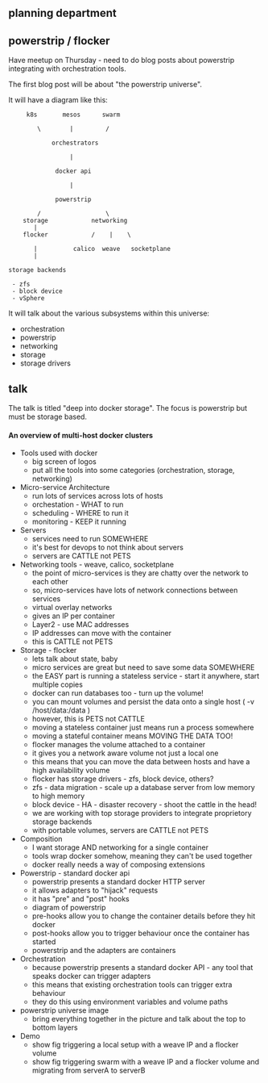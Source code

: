 ## planning department

## powerstrip / flocker

Have meetup on Thursday - need to do blog posts about powerstrip integrating with orchestration tools.

The first blog post will be about "the powerstrip universe".

It will have a diagram like this:

```
     k8s       mesos      swarm

        \        |         /

            orchestrators

                 |

             docker api

                 |

             powerstrip

        /                  \
    storage            networking
       |       
    flocker            /    |    \

       |          calico  weave   socketplane
       |

storage backends

 - zfs
 - block device
 - vSphere

```


It will talk about the various subsystems within this universe:

 * orchestration
 * powerstrip
 * networking
 * storage
 * storage drivers

## talk

The talk is titled "deep into docker storage".  The focus is powerstrip but must be storage based.

#### An overview of multi-host docker clusters

 * Tools used with docker
    * big screen of logos
    * put all the tools into some categories (orchestration, storage, networking)
 * Micro-service Architecture
    * run lots of services across lots of hosts
    * orchestation - WHAT to run
    * scheduling - WHERE to run it
    * monitoring - KEEP it running
 * Servers
    * services need to run SOMEWHERE
    * it's best for devops to not think about servers
    * servers are CATTLE not PETS
 * Networking tools - weave, calico, socketplane
    * the point of micro-services is they are chatty over the network to each other
    * so, micro-services have lots of network connections between services
    * virtual overlay networks
    * gives an IP per container
    * Layer2 - use MAC addresses
    * IP addresses can move with the container
    * this is CATTLE not PETS
 * Storage - flocker
    * lets talk about state, baby
    * micro services are great but need to save some data SOMEWHERE
    * the EASY part is running a stateless service - start it anywhere, start multiple copies
    * docker can run databases too - turn up the volume!
    * you can mount volumes and persist the data onto a single host ( -v /host/data:/data )
    * however, this is PETS not CATTLE 
    * moving a stateless container just means run a process somewhere
    * moving a stateful container means MOVING THE DATA TOO!
    * flocker manages the volume attached to a container
    * it gives you a network aware volume not just a local one
    * this means that you can move the data between hosts and have a high availability volume
    * flocker has storage drivers - zfs, block device, others?
    * zfs - data migration - scale up a database server from low memory to high memory
    * block device - HA - disaster recovery - shoot the cattle in the head!
    * we are working with top storage providers to integrate proprietory storage backends
    * with portable volumes, servers are CATTLE not PETS
 * Composition
    * I want storage AND networking for a single container
    * tools wrap docker somehow, meaning they can't be used together
    * docker really needs a way of composing extensions
 * Powerstrip - standard docker api
    * powerstrip presents a standard docker HTTP server
    * it allows adapters to "hijack" requests
    * it has "pre" and "post" hooks
    * diagram of powerstrip
    * pre-hooks allow you to change the container details before they hit docker
    * post-hooks allow you to trigger behaviour once the container has started
    * powerstrip and the adapters are containers
 * Orchestration
    * because powerstrip presents a standard docker API - any tool that speaks docker can trigger adapters
    * this means that existing orchestration tools can trigger extra behaviour
    * they do this using environment variables and volume paths
 * powerstrip universe image
    * bring everything together in the picture and talk about the top to bottom layers
 * Demo
    * show fig triggering a local setup with a weave IP and a flocker volume
    * show fig triggering swarm with a weave IP and a flocker volume and migrating from serverA to serverB
    

